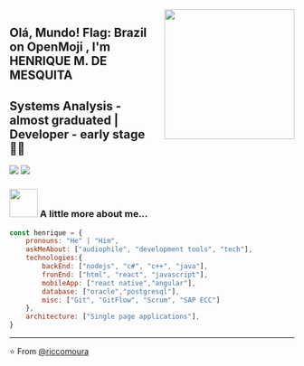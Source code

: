 <img align='right' src="https://media.giphy.com/media/M9gbBd9nbDrOTu1Mqx/giphy.gif" width="230">

## Olá, Mundo! Flag: Brazil on OpenMoji , I'm HENRIQUE M. DE MESQUITA
## Systems Analysis - almost graduated | Developer - early stage 👨‍💻

[![](https://img.shields.io/badge/LinkedIn-AddMe-blue)](https://www.linkedin.com/in/mesquitahenrique/)
[![](https://img.shields.io/twitter/follow/moura_ricco?label=Follow&style=social)](https://twitter.com/intent/follow?screen_name=moura_ricco)


### <img src="https://media.giphy.com/media/LmNwrBhejkK9EFP504/giphy.gif" width="50"> A little more about me...  

```javascript
const henrique = {
    pronouns: "He" | "Him",
    askMeAbout: ["audiophile", "development tools", "tech"],
    technologies:{
        backEnd: ["nodejs", "c#", "c++", "java"],
        fronEnd: ["html", "react", "javascript"],
        mobileApp: ["react native","angular"],
        database: ["oracle","postgresql"],
        misc: ["Git", "GitFlow", "Scrum", "SAP ECC"]
    },
    architecture: ["Single page applications"],
}
```

---
⭐️ From [@riccomoura](https://github.com/riccomoura)
